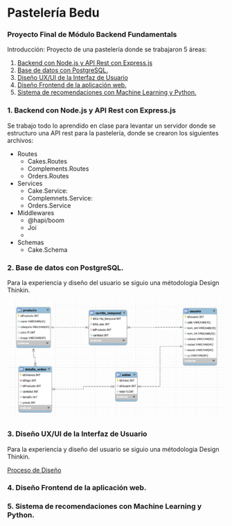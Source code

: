 # Pastelería Bedu
### Proyecto Final de Módulo Backend Fundamentals

Introducción:
Proyecto de una pastelería donde se trabajaron 5 áreas: 
1. <a href="bacjend" >Backend con Node.js y API Rest con Express.js</a>
2. <a href="postgresql" >Base de datos con PostgreSQL.</a>
3. <a href="design" >Diseño UX/UI de la Interfaz de Usuario </a>
4. <a href="frontend" >Diseño Frontend de la aplicación web.</a>
5. <a href="ml" >Sistema de recomendaciones con Machine Learning y Python.</a>

<section id="backend">
  <h3>1. Backend con Node.js y API Rest con Express.js</h3>
  <p>Se trabajo todo lo aprendido en clase para levantar un servidor donde se estructuro una API rest para la pastelería, donde se crearon los siguientes archivos:</p>
  
  <ul>
    <li>Routes <ul>
        <li>Cakes.Routes</li>
        <li>Complements.Routes</li>
        <li>Orders.Routes</li>
      </ul>
    </li>
    <li>Services <ul>
        <li>Cake.Service: </li>
        <li>Complemnets.Service: </li>
        <li>Orders.Service</li>
      </ul>
    </li>
    <li>Middlewares <ul>
      <li>@hapi/boom</li>
      <li>Joi<li>
      </ul>
    </li>
    <li>Schemas <ul>
      <li>Cake.Schema</li>
      </ul>
    </li>
  </ul>
</section>
  
<section id="postgresql">
  <h3>2. Base de datos con PostgreSQL.</h3>  
  <p>Para la experiencia y diseño del usuario se siguio una métodologia Design Thinkin.</p>
  <img src='./bd/Diagram.jpg'> 
</section>

<section id="design">
  <h3>3. Diseño UX/UI de la Interfaz de Usuario</h3>
  <p>Para la experiencia y diseño del usuario se siguio una métodologia Design Thinkin.</p>
  <a href='./design/' >Proceso de Diseño</a>
 </section>
 
<section id="frontend">
  <h3>4. Diseño Frontend de la aplicación web.</h3>  
</section>

<section id="ml">
  <h3>5. Sistema de recomendaciones con Machine Learning y Python.</h3>  
</section>
